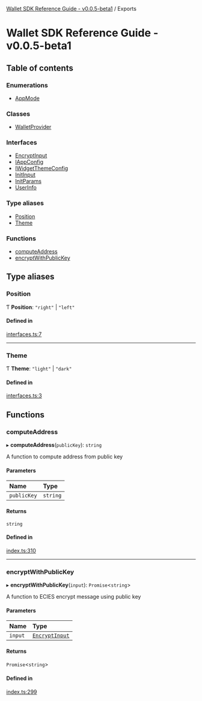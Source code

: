[Wallet SDK Reference Guide - v0.0.5-beta1](README.md) / Exports

# Wallet SDK Reference Guide - v0.0.5-beta1

## Table of contents

### Enumerations

- [AppMode](enums/AppMode.md)

### Classes

- [WalletProvider](classes/WalletProvider.md)

### Interfaces

- [EncryptInput](interfaces/EncryptInput.md)
- [IAppConfig](interfaces/IAppConfig.md)
- [IWidgetThemeConfig](interfaces/IWidgetThemeConfig.md)
- [InitInput](interfaces/InitInput.md)
- [InitParams](interfaces/InitParams.md)
- [UserInfo](interfaces/UserInfo.md)

### Type aliases

- [Position](modules.md#position)
- [Theme](modules.md#theme)

### Functions

- [computeAddress](modules.md#computeaddress)
- [encryptWithPublicKey](modules.md#encryptwithpublickey)

## Type aliases

### Position

Ƭ **Position**: `"right"` \| `"left"`

#### Defined in

[interfaces.ts:7](https://github.com/arcana-network/wallet/blob/f7a8dce/src/interfaces.ts#L7)

---

### Theme

Ƭ **Theme**: `"light"` \| `"dark"`

#### Defined in

[interfaces.ts:3](https://github.com/arcana-network/wallet/blob/f7a8dce/src/interfaces.ts#L3)

## Functions

### computeAddress

▸ **computeAddress**(`publicKey`): `string`

A function to compute address from public key

#### Parameters

| Name        | Type     |
| :---------- | :------- |
| `publicKey` | `string` |

#### Returns

`string`

#### Defined in

[index.ts:310](https://github.com/arcana-network/wallet/blob/f7a8dce/src/index.ts#L310)

---

### encryptWithPublicKey

▸ **encryptWithPublicKey**(`input`): `Promise`<`string`\>

A function to ECIES encrypt message using public key

#### Parameters

| Name    | Type                                         |
| :------ | :------------------------------------------- |
| `input` | [`EncryptInput`](interfaces/EncryptInput.md) |

#### Returns

`Promise`<`string`\>

#### Defined in

[index.ts:299](https://github.com/arcana-network/wallet/blob/f7a8dce/src/index.ts#L299)
